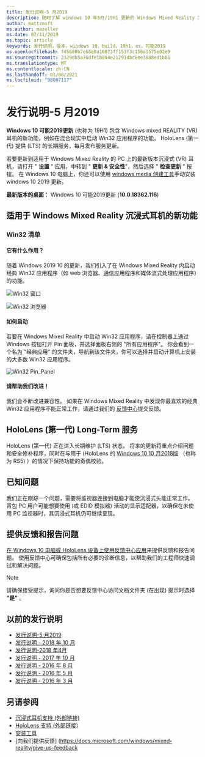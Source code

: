 ```yaml
---
title: 发行说明-5 月2019
description: 随时了解 windows 10 年5月/19H1 更新的 Windows Mixed Reality 发行说明。
author: mattzmsft
ms.author: mazeller
ms.date: 07/11/2019
ms.topic: article
keywords: 发行说明，版本，windows 10，build，19h1，os，可能2019
ms.openlocfilehash: fd5688b7c68e0a16873ff153f3c158a3575e02e9
ms.sourcegitcommit: 2329db5a76dfe1b844e21291dbc8ee3888ed1b81
ms.translationtype: MT
ms.contentlocale: zh-CN
ms.lasthandoff: 01/08/2021
ms.locfileid: "98007117"
---
```

# <a name="release-notes---may-2019"></a>发行说明-5 月2019

**Windows 10 可能2019更新** (也称为 19H1) 包含 Windows mixed REALITY (VR) 耳机的新功能，例如在混合现实中启动 Win32 应用程序的功能。 HoloLens (第一代) 提供 (LTS) 的长期服务，每月发布服务更新。

若要更新到适用于 Windows Mixed Reality 的 PC 上的最新版本沉浸式 (VR) 耳机，请打开 " **设置** " 应用，中转到 " **更新 & 安全性**"，然后选择 " **检查更新** " 按钮。 在 Windows 10 电脑上，你还可以使用 [windows media 创建工具](https://www.microsoft.com/software-download/windows10)手动安装 windows 10 2019 更新。

**最新版本的桌面：** Windows 10 可能2019更新 (**10.0.18362.116**) <br>

## <a name="new-features-for-windows-mixed-reality-immersive-headsets"></a>适用于 Windows Mixed Reality 沉浸式耳机的新功能

### <a name="win32-slates"></a>Win32 清单

#### <a name="what-does-it-do"></a>它有什么作用？ 
随着 Windows 2019 10 的更新，我们引入了在 Windows Mixed Reality 内启动经典 Win32 应用程序（如 web 浏览器、通信应用程序和媒体流式处理应用程序）的功能。 

![Win32 窗口](images/mr-win32-slates-1.png)

![Win32 浏览器](images/mr-win32-slates-2.png)

#### <a name="how-to-launch"></a>如何启动
若要在 Windows Mixed Reality 中启动 Win32 应用程序，请在控制器上通过 Windows 按钮打开 Pin 面板，并选择面板右侧的 "所有应用程序"。  你会看到一个名为 "经典应用" 的文件夹，导航到该文件夹，你可以选择并启动计算机上安装的大多数 Win32 应用程序。

![Win32 Pin_Panel](images/mr-win32-slates-pinspanel.png)

#### <a name="help-us-improve"></a>请帮助我们改进！
我们会不断改进兼容性。  如果在 Windows Mixed Reality 中发现你最喜欢的经典 Win32 应用程序不能正常工作，请通过我们的 [反馈中心](https://support.microsoft.com//help/4021566/windows-10-send-feedback-to-microsoft-with-feedback-hub)提交反馈。

## <a name="hololens-1st-gen-long-term-servicing"></a>HoloLens (第一代) Long-Term 服务

HoloLens (第一代) 正在进入长期维护 (LTS) 状态。 将来的更新将重点介绍问题和安全修补程序，同时在与用于 (HoloLens 的 [Windows 10 10 月2018版](release-notes-october-2018.md) （也称为 RS5) ）的情况下保持功能的奇偶校验。 

## <a name="known-issues"></a>已知问题

我们正在跟踪一个问题，需要将监视器连接到电脑才能使沉浸式头能正常工作。 背包 PC 用户可能想要使用 (或 EDID 模拟器) 活动的显示适配器，以确保在未使用 PC 监视器时，其沉浸式耳机仍可继续呈现。 

## <a name="provide-feedback-and-report-issues"></a>提供反馈和报告问题

[在 Windows 10 电脑或 HoloLens 设备上使用反馈中心应用](https://docs.microsoft.com/windows/mixed-reality/give-us-feedback)来提供反馈和报告问题。 使用反馈中心可确保包括所有必要的诊断信息，以帮助我们的工程师快速调试和解决问题。

>[!NOTE]
>请确保接受提示，询问你是否想要反馈中心访问文档文件夹 (在出现) 提示时选择 **"是"** 。

## <a name="prior-release-notes"></a>以前的发行说明

* [发行说明-5 月2019](release-notes-may-2019.md)
* [发行说明 - 2018 年 10 月](release-notes-october-2018.md)
* [发行说明-2018 年4月](release-notes-april-2018.md)
* [发行说明 - 2017 年 10 月](release-notes-october-2017.md)
* [发行说明 - 2016 年 8 月](release-notes-august-2016.md)
* [发行说明 - 2016 年 5 月](release-notes-may-2016.md)
* [发行说明 - 2016 年 3 月](release-notes-march-2016.md)

## <a name="see-also"></a>另请参阅
* [沉浸式耳机支持 (外部链接) ](https://docs.microsoft.com/windows/mixed-reality/enthusiast-guide/troubleshooting-windows-mixed-reality)
* [HoloLens 支持 (外部链接) ](https://support.microsoft.com/products/hololens)
* [安装工具](https://docs.microsoft.com/windows/mixed-reality/develop/install-the-tools)
* [向我们提供反馈] (https://docs.microsoft.com/windows/mixed-reality/give-us-feedback

